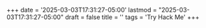 +++
date = '2025-03-03T17:31:27-05:00'
lastmod = "2025-03-03T17:31:27-05:00"
draft = false
title = ''
tags = 'Try Hack Me'
+++
